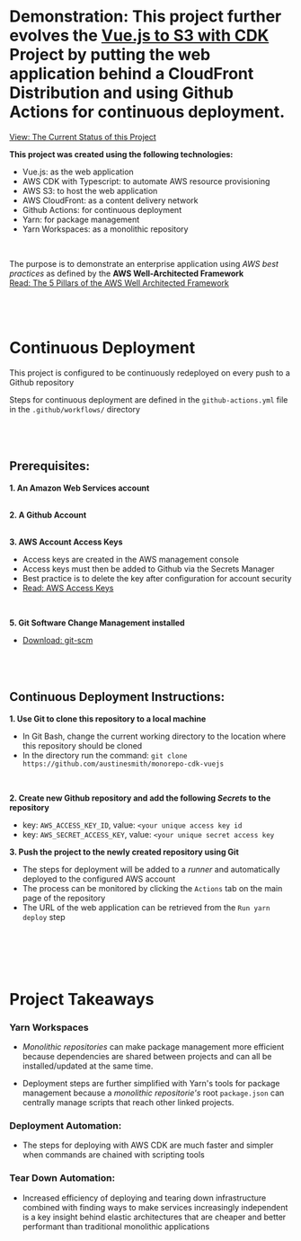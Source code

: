 # Demonstration: This project further evolves the [Vue.js to S3 with CDK](https://github.com/austinesmith/cdk-and-vuejs-in-s3) Project by putting the web application behind a CloudFront Distribution and using Github Actions for continuous deployment.

[View: The Current Status of this Project](http://awscdkstack-websitebucketformonorepodemo082b38ff-14ldkonczygu6.s3-website-us-east-1.amazonaws.com)
<br/>

**This project was created using the following technologies:**
  * Vue.js: as the web application
  * AWS CDK with Typescript: to automate AWS resource provisioning
  * AWS S3: to host the web application
  * AWS CloudFront: as a content delivery network
  * Github Actions: for continuous deployment
  * Yarn: for package management
  * Yarn Workspaces: as a monolithic repository
<br/>

The purpose is to demonstrate an enterprise application using *AWS best practices* as defined by the **AWS Well-Architected Framework**
<br/>[Read: The 5 Pillars of the AWS Well Architected Framework](https://aws.amazon.com/blogs/apn/the-5-pillars-of-the-aws-well-architected-framework/)
<br/><br/><br/><br/>


# Continuous Deployment

This project is configured to be continuously redeployed on every push to a Github repository

Steps for continuous deployment are defined in the `github-actions.yml` file in the `.github/workflows/` directory
<br/><br/><br/><br/>

## Prerequisites:

**1. An Amazon Web Services account**
<br/><br/>

**2. A Github Account**
<br/><br/>

**3. AWS Account Access Keys**
  * Access keys are created in the AWS management console
  * Access keys must then be added to Github via the Secrets Manager
  * Best practice is to delete the key after configuration for account security
  * [Read: AWS Access Keys](https://docs.aws.amazon.com/general/latest/gr/aws-sec-cred-types.html#access-keys-and-secret-access-keys)
<br/>
  
**5. Git Software Change Management installed**
  * [Download: git-scm](https://git-scm.com/downloads)
<br/><br/><br/><br/>


## Continuous Deployment Instructions:

**1. Use Git to clone this repository to a local machine**
  * In Git Bash, change the current working directory to the location where this repository should be cloned
  * In the directory run the command: `git clone https://github.com/austinesmith/monorepo-cdk-vuejs`
<br/>

**2. Create new Github repository and add the following *Secrets* to the repository**
  * key: `AWS_ACCESS_KEY_ID`, value: `<your unique access key id`
  * key: `AWS_SECRET_ACCESS_KEY`, value: `<your unique secret access key`
  
**3. Push the project to the newly created repository using Git**
  * The steps for deployment will be added to a *runner* and automatically deployed to the configured AWS account
  * The process can be monitored by clicking the `Actions` tab on the main page of the repository
  * The URL of the web application can be retrieved from the `Run yarn deploy` step
  
<br/><br/><br/><br/>



# Project Takeaways

### Yarn Workspaces

  * *Monolithic repositories* can make package management more efficient because dependencies are shared between projects and can all be installed/updated at the same time.
  
  * Deployment steps are further simplified with Yarn's tools for package management because a *monolithic repositorie's* root `package.json` can centrally manage scripts that reach other linked projects.
  

### Deployment Automation:

  * The steps for deploying with AWS CDK are much faster and simpler when commands are chained with scripting tools


### Tear Down Automation:

  * Increased efficiency of deploying and tearing down infrastructure combined with finding ways to make services increasingly independent is a key insight behind elastic architectures that are cheaper and better performant than traditional monolithic applications




